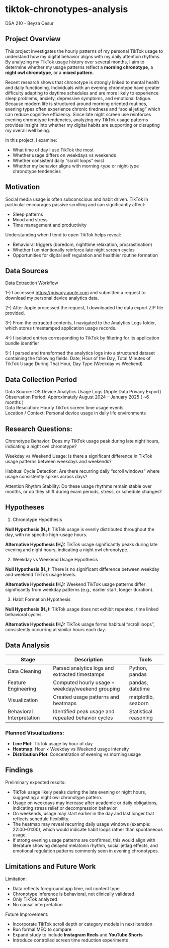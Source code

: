 # tiktok-chronotypes-analysis
DSA 210 - Beyza Cesur


## Project Overview

This project investigates the hourly patterns of my personal TikTok usage to understand how my digital behavior aligns with my daily attention rhythms. By analyzing my TikTok usage history over several months, I aim to determine whether my usage patterns reflect a **morning chronotype**, a **night owl chronotype**, or a **mixed pattern**.

Recent research shows that chronotype is strongly linked to mental health and daily functioning. Individuals with an evening chronotype have greater difficulty adapting to daytime schedules and are more likely to experience sleep problems, anxiety, depressive symptoms, and emotional fatigue. Because modern life is structured around morning oriented routines, evening types often experience chronic tiredness and “social jetlag” which can reduce cognitive efficiency. Since late night screen use reinforces evening chronotype tendencies, analyzing my TikTok usage patterns provides insight into whether my digital habits are supporting or disrupting my overall well being.

In this project, I examine:

- What time of day I use TikTok the most
- Whether usage differs on weekdays vs weekends
- Whether consistent daily “scroll loops” exist
- Whether my behavior aligns with morning-type or night-type chronotype tendencies


## Motivation
Social media usage is often subconscious and habit driven. TikTok in particular encourages passive scrolling and can significantly affect:
- Sleep patterns
- Mood and stress
- Time management and productivity

Understanding when I tend to open TikTok helps reveal:
- Behavioral triggers (boredom, nighttime relaxation, procrastination)
- Whether I unintentionally reinforce late night screen cycles
- Opportunities for digital self regulation and healthier routine formation


## Data Sources

Data Extraction Workflow

1-) I accessed https://privacy.apple.com and submitted a request to download my personal device analytics data.

2-) After Apple processed the request, I downloaded the data export ZIP file provided.

3-) From the extracted contents, I navigated to the Analytics Logs folder, which stores timestamped application usage records.

4-) I isolated entries corresponding to TikTok by filtering for its application bundle identifier

5-) I parsed and transformed the analytics logs into a structured dataset containing the following fields: Date, Hour of the Day, Total Minutes of TikTok Usage During That Hour, Day Type (Weekday vs Weekend)


## Data Collection Period

Data Source: iOS Device Analytics Usage Logs (Apple Data Privacy Export)   
Observation Period: Approximately August 2024 – January 2025 ( ~6 months )   
Data Resolution: Hourly TikTok screen time usage events   
Location / Context: Personal device usage in daily life environments     

## Research Questions:

Chronotype Behavior: 
Does my TikTok usage peak during late night hours, indicating a night owl chronotype?

Weekday vs Weekend Usage: 
Is there a significant difference in TikTok usage patterns between weekdays and weekends?

Habitual Cycle Detection: 
Are there recurring daily “scroll windows” where usage consistently spikes across days?

Attention Rhythm Stability: 
Do these usage rhythms remain stable over months, or do they shift during exam periods, stress, or schedule changes?

## Hypotheses
1. Chronotype Hypothesis

 **Null Hypothesis (H₀):**
 TikTok usage is evenly distributed throughout the day, with no specific high-usage hours.

 **Alternative Hypothesis (H₁):**
 TikTok usage significantly peaks during late evening and night hours, indicating a night owl chronotype.

2. Weekday vs Weekend Usage Hypothesis

 **Null Hypothesis (H₀):**
 There is no significant difference between weekday and weekend TikTok usage levels.
 
 **Alternative Hypothesis (H₁):**
 Weekend TikTok usage patterns differ significantly from weekday patterns (e.g., earlier start, longer duration).

3. Habit Formation Hypothesis 

 **Null Hypothesis (H₀):**
 TikTok usage does not exhibit repeated, time linked behavioral cycles.

 **Alternative Hypothesis (H₁):**
 TikTok usage forms habitual “scroll loops”, consistently occurring at similar hours each day.

## Data Analysis

| Stage | Description | Tools |
|------|-------------|------|
| Data Cleaning | Parsed analytics logs and extracted timestamps | Python, pandas |
| Feature Engineering | Computed hourly usage + weekday/weekend grouping | pandas, datetime |
| Visualization | Created usage patterns and heatmaps | matplotlib, seaborn |
| Behavioral Interpretation | Identified peak usage and repeated behavior cycles | Statistical reasoning |

### Planned Visualizations:
- **Line Plot**: TikTok usage by hour of day
- **Heatmap**: Hour × Weekday vs Weekend usage intensity
- **Distribution Plot**: Concentration of evening vs morning usage


## Findings

Preliminary expected results:
- TikTok usage likely peaks during the late evening or night hours, suggesting a night owl chronotype pattern.
- Usage on weekdays may increase after academic or daily obligations, indicating stress relief or decompression behavior.
- On weekends, usage may start earlier in the day and last longer that reflects schedule flexibility.
- The heatmap may reveal recurring daily usage windows (example: 22:00–01:00), which would indicate habit loops rather than spontaneous usage.
- If strong evening usage patterns are confirmed, this would align with literature showing delayed melatonin rhythm, social jetlag effects, and emotional regulation patterns commonly seen in evening chronotypes.


## Limitations and Future Work

 Limitation:

- Data reflects foreground app time, not content type 
- Chronotype inference is behavioral, not clinically validated 
- Only TikTok analyzed 
- No causal interpretation 

 Future Improvement:
 
- Incorporate TikTok scroll depth or category models in next iteration 
- Run formal MEQ to compare 
- Expand study to include **Instagram Reels** and **YouTube Shorts** 
- Introduce controlled screen time reduction experiments 
